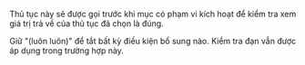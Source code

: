 Thủ tục này sẽ được gọi trước khi mục có phạm vi kích hoạt để kiểm tra xem giá trị trả về của
thủ tục đã chọn là đúng.

Giữ "(luôn luôn)" để tắt bất kỳ điều kiện bổ sung nào. Kiểm tra đạn vẫn được áp dụng trong trường hợp này.